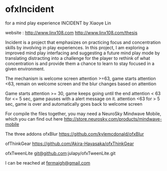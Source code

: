 ofxIncident
===========

for a mind play experience INCIDENT
by Xiaoye Lin

website : 
http://www.linx108.com
http://www.linx108.com/thesis

Incident is a project that emphasizes on practicing focus and concentration skills by involving in play experiences. 
In this project, I am exploring a improved mind play interfacing and suggesting a future mind play mode by 
translating distracting into a challenge for the player to rethink of what concentration is and provide them a chance 
to learn to stay focused in a given environment.

The mechanism is 
welcome screen 
attention >=63, game starts
attention <63, remain on welcome screen and the blur changes based on attention

Game starts
attention >= 30, game keeps going until the end
attention < 63 for <= 5 sec, game pauses with a alert message on it.
attention <63 for > 5 sec, game is over and automatically goes back to welcome screen






For compile the files together, you may need a NeuroSky Mindwave Mobile, which you can find out here
http://store.neurosky.com/products/mindwave-mobile

The three addons
ofxBlur
https://github.com/kylemcdonald/ofxBlur

ofThinkGear
https://github.com/Akira-Hayasaka/ofxThinkGear

ofxTweenLite
git@github.com:julapy/ofxTweenLite.git

I can be reached at fermaigh@gmail.com
